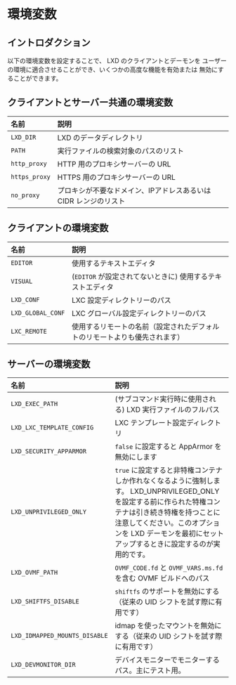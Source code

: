 # 環境変数

## イントロダクション

以下の環境変数を設定することで、 LXD のクライアントとデーモンを
ユーザーの環境に適合させることができ、いくつかの高度な機能を有効または
無効にすることができます。

## クライアントとサーバー共通の環境変数

名前          | 説明
:---          | :----
`LXD_DIR`     | LXD のデータディレクトリ
`PATH`        | 実行ファイルの検索対象のパスのリスト
`http_proxy`  | HTTP 用のプロキシサーバーの URL
`https_proxy` | HTTPS 用のプロキシサーバーの URL
`no_proxy`    | プロキシが不要なドメイン、IPアドレスあるいは CIDR レンジのリスト

## クライアントの環境変数

名前              | 説明
:---              | :----
`EDITOR`          | 使用するテキストエディタ
`VISUAL`          | (`EDITOR` が設定されてないときに) 使用するテキストエディタ
`LXD_CONF`        | LXC 設定ディレクトリーのパス
`LXD_GLOBAL_CONF` | LXC グローバル設定ディレクトリーのパス
`LXC_REMOTE`      | 使用するリモートの名前（設定されたデフォルトのリモートよりも優先されます）

## サーバーの環境変数

名前                            | 説明
:---                            | :----
`LXD_EXEC_PATH`                 | (サブコマンド実行時に使用される) LXD 実行ファイルのフルパス
`LXD_LXC_TEMPLATE_CONFIG`       | LXC テンプレート設定ディレクトリ
`LXD_SECURITY_APPARMOR`         | `false` に設定すると AppArmor を無効にします
`LXD_UNPRIVILEGED_ONLY`         | `true` に設定すると非特権コンテナしか作れなくなるように強制します。 LXD_UNPRIVILEGED_ONLY を設定する前に作られた特権コンテナは引き続き特権を持つことに注意してください。このオプションを LXD デーモンを最初にセットアップするときに設定するのが実用的です。
`LXD_OVMF_PATH`                 | `OVMF_CODE.fd` と `OVMF_VARS.ms.fd` を含む OVMF ビルドへのパス
`LXD_SHIFTFS_DISABLE`           | `shiftfs` のサポートを無効にする（従来の UID シフトを試す際に有用です）
`LXD_IDMAPPED_MOUNTS_DISABLE`   | idmap を使ったマウントを無効にする（従来の UID シフトを試す際に有用です）
`LXD_DEVMONITOR_DIR`            | デバイスモニターでモニターするパス。主にテスト用。
